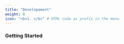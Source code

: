```yaml
---
title: "Developement"
weight: 0
icon: "<b>1. </b>" # HTML code as prefix in the menu
---
```


### Getting Started

